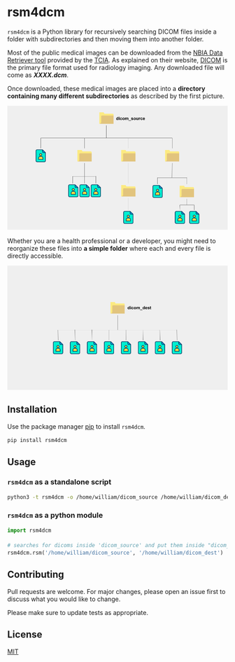 # rsm4dcm

`rsm4dcm` is a Python library for recursively searching DICOM files inside a folder with subdirectories and then moving them into another folder.

Most of the public medical images can be downloaded from the [NBIA Data Retriever tool](https://wiki.cancerimagingarchive.net/display/NBIA/Downloading+Images+Using+the+NBIA+Data+Retriever)
provided by the [TCIA](https://www.cancerimagingarchive.net/). As explained on their website, [DICOM](https://www.dicomstandard.org/using/overview) is the primary file format used for radiology imaging. Any downloaded file will come as ***XXXX.dcm***.

Once downloaded, these medical images are placed into a **directory containing many different subdirectories** as described by the first picture.

![img_1](/doc/images/img_dcm_source.png)

Whether you are a health professional or a developer, you might need to reorganize these files into **a simple folder** where each and every file is directly accessible.

![img_1](/doc/images/img_dcm_dest.png)

## Installation

Use the package manager [pip](https://pip.pypa.io/en/stable/) to install `rsm4dcm`.

```bash
pip install rsm4dcm
```

## Usage

### `rsm4dcm` as a standalone script

```bash
python3 -t rsm4dcm -o /home/william/dicom_source /home/william/dicom_dest
```

### `rsm4dcm` as a python module

```python
import rsm4dcm

# searches for dicoms inside 'dicom_source' and put them inside "dicom_dest"
rsm4dcm.rsm('/home/william/dicom_source', '/home/william/dicom_dest')
```

## Contributing
Pull requests are welcome. For major changes, please open an issue first to discuss what you would like to change.

Please make sure to update tests as appropriate.

## License
[MIT](https://choosealicense.com/licenses/mit/)